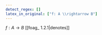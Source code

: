```yaml
---
detect_regex: []
latex_in_original: ["f: A \\rightarrow B"]
---
```

$f: A \rightarrow B$ [[foag_ 1.2.1|denotes]] 